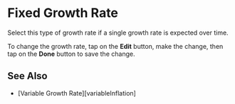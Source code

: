 # Fixed Growth Rate

Select this type of growth rate if a single growth rate is expected over time.

To change the growth rate, tap on the __Edit__ button, make the change, then tap on the __Done__ button to save the change.

## See Also

* [Variable Growth Rate][variableInflation]

